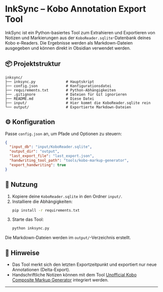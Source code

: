 # InkSync – Kobo Annotation Export Tool

InkSync ist ein Python-basiertes Tool zum Extrahieren und Exportieren von Notizen und Markierungen aus der `KoboReader.sqlite`-Datenbank deines Kobo e-Readers. Die Ergebnisse werden als Markdown-Dateien ausgegeben und können direkt in Obsidian verwendet werden.

## 📦 Projektstruktur
```
inksync/
├── inksync.py              # Hauptskript
├── config.json             # Konfigurationsdatei
├── requirements.txt        # Python-Abhängigkeiten
├── .gitignore              # Dateien für Git ignorieren
├── README.md               # Diese Datei
├── input/                  # Hier kommt die KoboReader.sqlite rein
└── output/                 # Exportierte Markdown-Dateien
```

## ⚙️ Konfiguration
Passe `config.json` an, um Pfade und Optionen zu steuern:
```json
{
  "input_db": "input/KoboReader.sqlite",
  "output_dir": "output",
  "last_export_file": "last_export.json",
  "handwriting_tool_path": "tools/kobo-markup-generator",
  "export_handwriting": true
}
```

## 🚀 Nutzung
1. Kopiere deine `KoboReader.sqlite` in den Ordner `input/`.
2. Installiere die Abhängigkeiten:
   ```bash
   pip install -r requirements.txt
   ```
3. Starte das Tool:
   ```bash
   python inksync.py
   ```

Die Markdown-Dateien werden im `output/`-Verzeichnis erstellt.

## 📓 Hinweise
- Das Tool merkt sich den letzten Exportzeitpunkt und exportiert nur neue Annotationen (Delta-Export).
- Handschriftliche Notizen können mit dem Tool [Unofficial Kobo Composite Markup Generator](https://github.com/leldr/Unofficial-Chrome-Based-Kobo-Composite-Markup-Generator) integriert werden.

---
